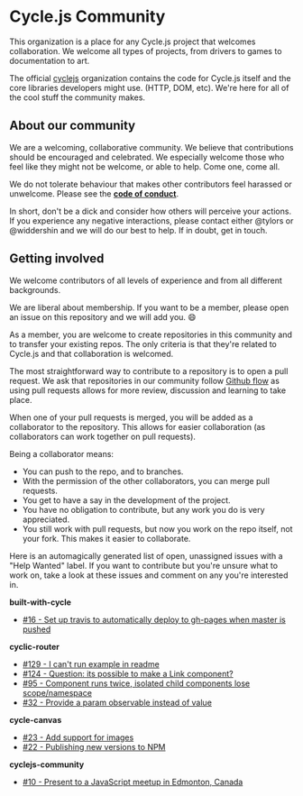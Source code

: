 <!-- This file was automatically generated by index.js. If you wish to change the README text, please change README_SOURCE.md -->
# Cycle.js Community

This organization is a place for any Cycle.js project that welcomes collaboration. We welcome all types of projects, from drivers to games to documentation to art.

The official [cyclejs](https://github.com/cyclejs) organization contains the code for Cycle.js itself and the core libraries developers might use. (HTTP, DOM, etc). We're here for all of the cool stuff the community makes.

About our community
---

We are a welcoming, collaborative community. We believe that contributions should be encouraged and celebrated. We especially welcome those who feel like they might not be welcome, or able to help. Come one, come all.

We do not tolerate behaviour that makes other contributors feel harassed or unwelcome. Please see the **[code of conduct](https://github.com/cyclejs-community/cyclejs-community/blob/master/CODE-OF-CONDUCT.md)**.

In short, don't be a dick and consider how others will perceive your actions. If you experience any negative interactions, please contact either @tylors or @widdershin and we will do our best to help. If in doubt, get in touch.

Getting involved
---

We welcome contributors of all levels of experience and from all different backgrounds.

We are liberal about membership. If you want to be a member, please open an issue on this repository and we will add you. :smile:

As a member, you are welcome to create repositories in this community and to transfer your existing repos. The only criteria is that they're related to Cycle.js and that collaboration is welcomed.

The most straightforward way to contribute to a repository is to open a pull request. We ask that repositories in our community follow [Github flow](https://guides.github.com/introduction/flow/) as using pull requests allows for more review, discussion and learning to take place.

When one of your pull requests is merged, you will be added as a collaborator to the repository. This allows for easier collaboration (as collaborators can work together on pull requests).

Being a collaborator means:
  * You can push to the repo, and to branches.
  * With the permission of the other collaborators, you can merge pull requests.
  * You get to have a say in the development of the project.
  * You have no obligation to contribute, but any work you do is very appreciated.
  * You still work with pull requests, but now you work on the repo itself, not your fork. This makes it easier to collaborate.

Here is an automagically generated list of open, unassigned issues with a "Help Wanted" label. If you want to contribute but you're unsure what to work on, take a look at these issues and comment on any you're interested in.


**built-with-cycle**
* [#16 - Set up travis to automatically deploy to gh-pages when master is pushed](https://github.com/cyclejs-community/built-with-cycle/issues/16)

**cyclic-router**
* [#129 - I can't run example in readme](https://github.com/cyclejs-community/cyclic-router/issues/129)
* [#124 - Question: its possible to make a Link component?](https://github.com/cyclejs-community/cyclic-router/issues/124)
* [#95 - Component runs twice, isolated child components lose scope/namespace](https://github.com/cyclejs-community/cyclic-router/issues/95)
* [#32 - Provide a param observable instead of value](https://github.com/cyclejs-community/cyclic-router/issues/32)

**cycle-canvas**
* [#23 - Add support for images](https://github.com/cyclejs-community/cycle-canvas/issues/23)
* [#22 - Publishing new versions to NPM](https://github.com/cyclejs-community/cycle-canvas/issues/22)

**cyclejs-community**
* [#10 - Present to a JavaScript meetup in Edmonton, Canada](https://github.com/cyclejs-community/cyclejs-community/issues/10)
<!-- This file was automatically generated by index.js. If you wish to change the README text, please change README_SOURCE.md -->